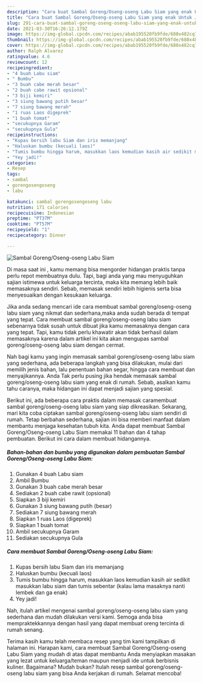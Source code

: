 ```yaml
---
description: "Cara buat Sambal Goreng/Oseng-oseng Labu Siam yang enak Untuk Jualan"
title: "Cara buat Sambal Goreng/Oseng-oseng Labu Siam yang enak Untuk Jualan"
slug: 291-cara-buat-sambal-goreng-oseng-oseng-labu-siam-yang-enak-untuk-jualan
date: 2021-03-30T16:26:12.179Z
image: https://img-global.cpcdn.com/recipes/abab195520fb9fde/680x482cq70/sambal-gorengoseng-oseng-labu-siam-foto-resep-utama.jpg
thumbnail: https://img-global.cpcdn.com/recipes/abab195520fb9fde/680x482cq70/sambal-gorengoseng-oseng-labu-siam-foto-resep-utama.jpg
cover: https://img-global.cpcdn.com/recipes/abab195520fb9fde/680x482cq70/sambal-gorengoseng-oseng-labu-siam-foto-resep-utama.jpg
author: Ralph Alvarez
ratingvalue: 4.6
reviewcount: 12
recipeingredient:
- "4 buah Labu siam"
- " Bumbu"
- "3 buah cabe merah besar"
- "2 buah cabe rawit opsional"
- "3 biji kemiri"
- "3 siung bawang putih besar"
- "7 siung bawang merah"
- "1 ruas Laos digeprek"
- "1 buah tomat"
- "secukupnya Garam"
- "secukupnya Gula"
recipeinstructions:
- "Kupas bersih labu Siam dan iris memanjang"
- "Haluskan bumbu (kecuali laos)"
- "Tumis bumbu hingga harum, masukkan laos kemudian kasih air sedikit masukkan labu siam dan tumis sebentar (kalau lama masaknya nanti lembek dan ga enak)"
- "Yey jadi!"
categories:
- Resep
tags:
- sambal
- gorengosengoseng
- labu

katakunci: sambal gorengosengoseng labu 
nutrition: 171 calories
recipecuisine: Indonesian
preptime: "PT37M"
cooktime: "PT57M"
recipeyield: "1"
recipecategory: Dinner

---
```



![Sambal Goreng/Oseng-oseng Labu Siam](https://img-global.cpcdn.com/recipes/abab195520fb9fde/680x482cq70/sambal-gorengoseng-oseng-labu-siam-foto-resep-utama.jpg)

Di masa  saat ini , kamu memang bisa mengorder hidangan praktis tanpa perlu repot membuatnya dulu. Tapi, bagi anda yang mau menyuguhkan sajian istimewa untuk keluarga tercinta, maka kita memang lebih baik memasaknya sendiri. Sebab, memasak sendiri lebih higienis serta bisa menyesuaikan dengan kesukaan keluarga.

Jika anda sedang mencari ide cara membuat sambal goreng/oseng-oseng labu siam yang nikmat dan sederhana,maka anda sudah berada di tempat yang tepat. Cara membuat sambal goreng/oseng-oseng labu siam  sebenarnya tidak susah untuk dibuat jika kamu memasaknya dengan cara yang tepat. Tapi, kamu tidak perlu khawatir akan tidak berhasil dalam memasaknya 
karena dalam artikel ini kita akan mengupas sambal goreng/oseng-oseng labu siam dengan cermat.  



Nah bagi kamu yang ingin memasak sambal goreng/oseng-oseng labu siam yang sederhana, ada beberapa langkah yang bisa dilakukan, mulai dari memilih jenis bahan, lalu penentuan bahan segar, hingga cara membuat dan menyajikannya. Anda Tak perlu pusing jika hendak memasak sambal goreng/oseng-oseng labu siam yang enak di rumah. Sebab, asalkan kamu  tahu caranya, maka hidangan ini dapat menjadi sajian yang spesial.

Berikut ini, ada beberapa cara praktis  dalam memasak caramembuat sambal goreng/oseng-oseng labu siam yang siap dikreasikan. Sekarang, mari kita coba ciptakan sambal goreng/oseng-oseng labu siam sendiri di rumah. Tetap berbahan sederhana, sajian ini bisa memberi manfaat dalam membantu menjaga kesehatan tubuh kita. Anda dapat membuat Sambal Goreng/Oseng-oseng Labu Siam memakai 11 bahan dan 4 tahap pembuatan. Berikut ini cara dalam membuat hidangannya.

<!--inarticleads1-->

##### Bahan-bahan dan bumbu yang digunakan dalam pembuatan Sambal Goreng/Oseng-oseng Labu Siam:

1. Gunakan 4 buah Labu siam
1. Ambil  Bumbu
1. Gunakan 3 buah cabe merah besar
1. Sediakan 2 buah cabe rawit (opsional)
1. Siapkan 3 biji kemiri
1. Gunakan 3 siung bawang putih (besar)
1. Sediakan 7 siung bawang merah
1. Siapkan 1 ruas Laos (digeprek)
1. Siapkan 1 buah tomat
1. Ambil secukupnya Garam
1. Sediakan secukupnya Gula




<!--inarticleads2-->

##### Cara membuat Sambal Goreng/Oseng-oseng Labu Siam:

1. Kupas bersih labu Siam dan iris memanjang
1. Haluskan bumbu (kecuali laos)
1. Tumis bumbu hingga harum, masukkan laos kemudian kasih air sedikit masukkan labu siam dan tumis sebentar (kalau lama masaknya nanti lembek dan ga enak)
1. Yey jadi!




Nah, itulah artikel mengenai  sambal goreng/oseng-oseng labu siam  yang sederhana dan mudah dilakukan versi kami. Semoga anda bisa mempraktekkannya dengan hasil yang dapat membuat oreng tercinta di rumah senang. 

Terima kasih kamu telah membaca resep yang tim kami tampilkan di halaman ini. Harapan kami, cara membuat  Sambal Goreng/Oseng-oseng Labu Siam yang mudah di atas dapat membantu Anda menyiapkan masakan yang lezat untuk keluarga/teman maupun menjadi ide untuk berbisnis kuliner. Bagaimana? Mudah bukan? Itulah resep sambal goreng/oseng-oseng labu siam yang bisa Anda kerjakan di rumah. Selamat mencoba!

